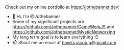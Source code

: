 Check out my online portfolio at https://jothebanner.dev!

- 👋 Hi, I’m @Jothebanner  
- Some of my significant projects are https://github.com/Jothebanner/GameWorkJS and https://github.com/Jothebanner/MysticNetworking  
- My long term goal is to learn everything :D  
- 📫 Shoot me an email at hawks.jacob.g@gmail.com.


<!---
Jothebanner/Jothebanner is a ✨ special ✨ repository because its `README.md` (this file) appears on your GitHub profile.
You can click the Preview link to take a look at your changes.
--->
